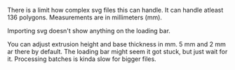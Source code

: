 There is a limit how complex svg files this can handle. It can handle atleast 136 polygons.
Measurements are in millimeters (mm).

Importing svg doesn't show anything on the loading bar.

You can adjust extrusion height and base thickness in mm. 5 mm and 2 mm ar there by default.
The loading bar might seem it got stuck, but just wait for it. Processing batches is kinda slow for bigger files.
